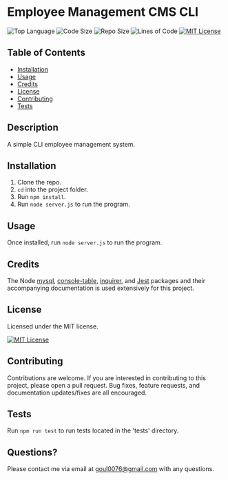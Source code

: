 # Employee Management CMS CLI
![Top Language](https://img.shields.io/github/languages/top/nobleburgundy/employee-cms?color=blue)
![Code Size](https://img.shields.io/github/languages/code-size/nobleburgundy/employee-cms?color=blue)
![Repo Size](https://img.shields.io/github/repo-size/nobleburgundy/employee-cms?color=blue)
![Lines of Code](https://img.shields.io/tokei/lines/github/nobleburgundy/employee-cms?color=blue)
 [![MIT License](https://img.shields.io/apm/l/atomic-design-ui.svg?color=red)](https://github.com/nobleburgundy/employee-cms/blob/master/LICENSE)


## Table of Contents

- [Installation](#installation)
- [Usage](#usage)
- [Credits](#credits)
- [License](#license)
- [Contributing](#contributing)
- [Tests](#tests)

## Description 

A simple CLI employee management system.

## Installation

1. Clone the repo.
2. `cd` into the project folder.
3. Run `npm install`.
4. Run `node server.js` to run the program.


## Usage 

Once installed, run `node server.js` to run the program.



## Credits

The Node [mysql](https://www.npmjs.com/package/mysql), [console-table](https://www.npmjs.com/package/console.table), [inquirer](https://www.npmjs.com/package/inquirer), and [Jest](https://jestjs.io/) packages and their accompanying documentation is used extensively for this project.

## License

Licensed under the MIT license.

[![MIT License](https://img.shields.io/apm/l/atomic-design-ui.svg?color=red)](https://github.com/nobleburgundy/employee-cms/blob/master/LICENSE)

## Contributing

Contributions are welcome. If you are interested in contributing to this project, please open a pull request. Bug fixes, feature requests, and documentation updates/fixes are all encouraged.

## Tests

Run `npm run test` to run tests located in the 'tests' directory.


## Questions? 

Please contact me via email at goul0076@gmail.com with any questions.
